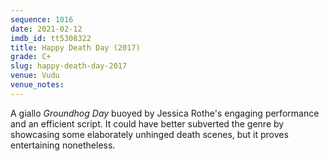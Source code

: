 ```yaml
---
sequence: 1016
date: 2021-02-12
imdb_id: tt5308322
title: Happy Death Day (2017)
grade: C+
slug: happy-death-day-2017
venue: Vudu
venue_notes:
---
```


A giallo <span data-imdb-id="tt0107048">_Groundhog Day_</span> buoyed by Jessica Rothe's engaging performance and an efficient script. It could have better subverted the genre by showcasing some elaborately unhinged death scenes, but it proves entertaining nonetheless.